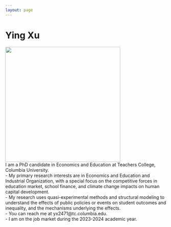 ```yaml
---
layout: page
---
```


# Ying Xu

<img src="https://xuying0506.github.io/ying.JPG" width="360" height="360">



<br>
I am a PhD candidate in Economics and Education at Teachers College, Columbia University. 
<br>
- My primary research interests are in Economics and Education and Industrial Organization, with a special focus on the competitive forces in education market, school finance, and climate change impacts on human capital development. 
<br>
- My research uses quasi-experimental methods and structural modeling to understand the effects of public policies or events on student outcomes and inequality, and the mechanisms underlying the effects.
<br>
- You can reach me at yx2471@tc.columbia.edu.
<br>
- I am on the job market during the 2023-2024 academic year.


<br>


